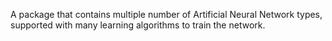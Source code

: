A package that contains multiple number of Artificial Neural Network types, supported with many learning algorithms to train the network. 